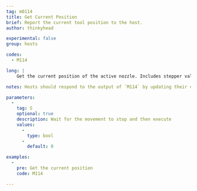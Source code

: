 ```yaml
---
tag: m0114
title: Get Current Position
brief: Report the current tool position to the host.
author: thinkyhead

experimental: false
group: hosts

codes:
  - M114

long: |
    Get the current position of the active nozzle. Includes stepper values.

notes: Hosts should respond to the output of `M114` by updating their current position.

parameters:
  -
    tag: S
    optional: true
    description: Wait for the movement to stop and then execute
    values:
      -
        type: bool
      -
        default: 0

examples:
  -
    pre: Get the current position
    code: M114

---
```


